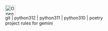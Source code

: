 <a href="https://idx.google.com/new?template=https://github.com/cappelchi/project-idx/tree/master/templates/python-git-poetry">
  <picture>
    <source
      media="(prefers-color-scheme: dark)"
      srcset="https://cdn.idx.dev/btn/open_dark_32.svg">
    <source
      media="(prefers-color-scheme: light)"
      srcset="https://cdn.idx.dev/btn/open_light_32.svg">
    <img
      height="32"
      alt="Open in IDX"
      src="https://cdn.idx.dev/btn/open_purple_32.svg">
  </picture>
</a>
<br>
git | python312 | python311 | python310 | poetry <br>
project rules for gemini
